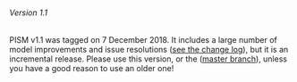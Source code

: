 ###### Version 1.1

PISM v1.1 was tagged on 7 December 2018. It includes a large number of
model improvements and issue resolutions ([see the change
log](https://github.com/pism/pism/blob/c2831fe11854b215d929ce92765b93c7a907d048/CHANGES.rst)),
but it is an incremental release. Please use this version, or the
([master branch](https://github.com/pism/pism)), unless you
have a good reason to use an older one!
